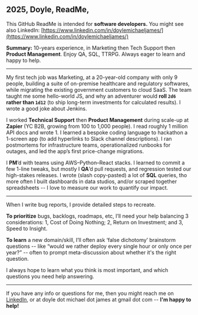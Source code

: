 ## 2025, Doyle, ReadMe, 

This GitHub ReadMe is intended for **software developers.** You might see also LinkedIn: [https://www.linkedin.com/in/doylemichaeljames/](https://www.linkedin.com/in/doylemichaeljames/)

**Summary:** 10-years experience, in Marketing then Tech Support then **Product Management**. Enjoy QA, SQL, TTRPG. Always eager to learn and happy to help.

---

My first tech job was Marketing, at a 20-year-old company with only 9 people, building a suite of on-premise healthcare and regulatory softwares, while migrating the existing government customers to cloud SaaS. The team taught me some hello-world JS, and why an adventurer would **roll `2d6` rather than `1d12`** (to ship long-term investments for calculated results). I wrote a good joke about Jenkins.

I worked **Technical Support** then **Product Management** during scale-up at **Zapier** (YC B2B, growing from 100 to 1,000 people). I read roughly 1 million API docs and wrote 1. I learned a bespoke coding language to hackathon a 1-screen app (to add hyperlinks to Slack channel descriptions). I ran postmortems for infrastructure teams, operationalized runbooks for outages, and led the app’s first price-change migrations.

I **PM**’d with teams using AWS–Python–React stacks. I learned to commit a few 1-line tweaks, but mostly I **QA**’d pull requests, and regression tested our high-stakes releases. I wrote (slash copy-pasted) a lot of **SQL** queries, tho more often I built dashboards in data studios, and/or scraped together spreadsheets -- I love to measure our work to quantify our impact.

---

When I write bug reports, I provide detailed steps to recreate. 

**To prioritize** bugs, backlogs, roadmaps, etc, I’ll need your help balancing 3 considerations: 1, Cost of Doing Nothing; 2, Return on Investment; and 3, Speed to Insight. 

**To learn** a new domain/skill, I’ll often ask ‘false dichotomy’ brainstorm questions -- like “would we rather deploy every single hour or only once per year?” -- often to prompt meta-discussion about whether it's the right question.

I always hope to learn what you think is most important, and which questions you need help answering. 

---

If you have any info or questions for me, then you might reach me on [LinkedIn](https://www.linkedin.com/in/doylemichaeljames/), or at doyle dot michael dot james at gmail dot com -- **I'm happy to help!**
